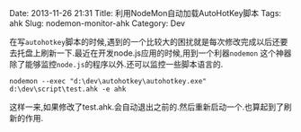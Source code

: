 Date: 2013-11-26 21:31
Title: 利用NodeMon自动加载AutoHotKey脚本
Tags: ahk
Slug: nodemon-monitor-ahk
Category: Dev


在写`autohotkey`脚本的时候,遇到的一个比较大的困扰就是每次修改完成以后还要去托盘上刷新一下.最近在开发node.js应用的时候,用到一个利器`nodemon` 这个神器除了能够监控`node.js`的程序以外.还可以监控一些脚本语言的.

	nodemon --exec "d:\dev\autohotkey\autohotkey.exe" d:\dev\script\test.ahk -e ahk

这样一来,如果修改了test.ahk.会自动退出之前的.然后重新启动一个.也算起到了刷新的作用.